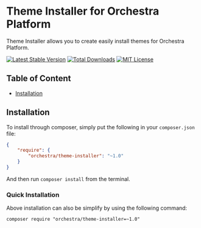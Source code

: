 Theme Installer for Orchestra Platform
==============

Theme Installer allows you to create easily install themes for Orchestra Platform.

[![Latest Stable Version](https://img.shields.io/github/release/orchestral/theme-installer.svg?style=flat)](https://packagist.org/packages/orchestra/theme-installer)
[![Total Downloads](https://img.shields.io/packagist/dt/orchestra/theme-installer.svg?style=flat)](https://packagist.org/packages/orchestra/theme-installer)
[![MIT License](https://img.shields.io/packagist/l/orchestra/theme-installer.svg?style=flat)](https://packagist.org/packages/orchestra/theme-installer)

## Table of Content

* [Installation](#installation)

## Installation

To install through composer, simply put the following in your `composer.json` file:

```json
{
    "require": {
        "orchestra/theme-installer": "~1.0"
    }
}
```

And then run `composer install` from the terminal.

### Quick Installation

Above installation can also be simplify by using the following command:

    composer require "orchestra/theme-installer=~1.0"
